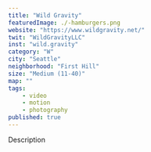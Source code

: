 ```yaml
---
title: "Wild Gravity"
featuredImage: ./-hamburgers.png
website: "https://www.wildgravity.net/"
twit: "WildGravityLLC"
inst: "wild.gravity"
category: "W"
city: "Seattle"
neighborhood: "First Hill"
size: "Medium (11-40)"
map: ""
tags:
    - video
    - motion
    - photography
published: true
---
```


Description
